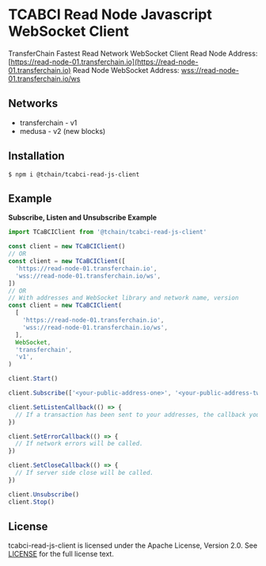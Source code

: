 # TCABCI Read Node Javascript WebSocket Client

TransferChain Fastest Read Network WebSocket Client
Read Node Address: [https://read-node-01.transferchain.io](https://read-node-01.transferchain.io)
Read Node WebSocket Address: [wss://read-node-01.transferchain.io/ws](wss://read-node-01.transferchain.io/ws)

## Networks

- transferchain - v1
- medusa - v2 (new blocks)

## Installation

```shell
$ npm i @tchain/tcabci-read-js-client
```

## Example

**Subscribe, Listen and Unsubscribe Example**

```js
import TCaBCIClient from '@tchain/tcabci-read-js-client'

const client = new TCaBCIClient()
// OR
const client = new TCaBCIClient([
  'https://read-node-01.transferchain.io',
  'wss://read-node-01.transferchain.io/ws',
])
// OR
// With addresses and WebSocket library and network name, version
const client = new TCaBCIClient(
  [
    'https://read-node-01.transferchain.io',
    'wss://read-node-01.transferchain.io/ws',
  ],
  WebSocket,
  'transferchain',
  'v1',
)

client.Start()

client.Subscribe(['<your-public-address-one>', '<your-public-address-two>'])

client.SetListenCallback(() => {
  // If a transaction has been sent to your addresses, the callback you set here will be called.
})

client.SetErrorCallback(() => {
  // If network errors will be called.
})

client.SetCloseCallback(() => {
  // If server side close will be called.
})

client.Unsubscribe()
client.Stop()
```

## License

tcabci-read-js-client is licensed under the Apache License, Version 2.0. See [LICENSE](LICENSE) for the full license
text.
